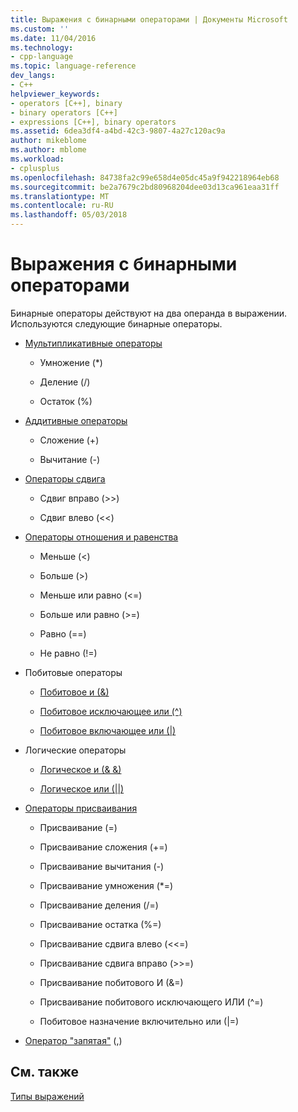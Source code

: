 ```yaml
---
title: Выражения с бинарными операторами | Документы Microsoft
ms.custom: ''
ms.date: 11/04/2016
ms.technology:
- cpp-language
ms.topic: language-reference
dev_langs:
- C++
helpviewer_keywords:
- operators [C++], binary
- binary operators [C++]
- expressions [C++], binary operators
ms.assetid: 6dea3df4-a4bd-42c3-9807-4a27c120ac9a
author: mikeblome
ms.author: mblome
ms.workload:
- cplusplus
ms.openlocfilehash: 84738fa2c99e658d4e05dc45a9f942218964eb68
ms.sourcegitcommit: be2a7679c2bd80968204dee03d13ca961eaa31ff
ms.translationtype: MT
ms.contentlocale: ru-RU
ms.lasthandoff: 05/03/2018
---
```

# <a name="expressions-with-binary-operators"></a>Выражения с бинарными операторами
Бинарные операторы действуют на два операнда в выражении. Используются следующие бинарные операторы.  
  
-   [Мультипликативные операторы](../cpp/multiplicative-operators-and-the-modulus-operator.md)  
  
    -   Умножение (*)  
  
    -   Деление (/)  
  
    -   Остаток (%)  
  
-   [Аддитивные операторы](../cpp/additive-operators-plus-and.md)  
  
    -   Сложение (+)  
  
    -   Вычитание (-)  
  
-   [Операторы сдвига](../cpp/left-shift-and-right-shift-operators-input-and-output.md)  
  
    -   Сдвиг вправо (>>)  
  
    -   Сдвиг влево (<<)  
  
-   [Операторы отношения и равенства](../cpp/relational-operators-equal-and-equal.md)  
  
    -   Меньше (\<)  
  
    -   Больше (>)  
  
    -   Меньше или равно (\<=)  
  
    -   Больше или равно (>=)  
  
    -   Равно (==)  
  
    -   Не равно (!=)  
  
-   Побитовые операторы  
  
    -   [Побитовое и (&)](../cpp/bitwise-and-operator-amp.md)  
  
    -   [Побитовое исключающее или (^)](../cpp/bitwise-exclusive-or-operator-hat.md)  
  
    -   [Побитовое включающее или (&#124;)](../cpp/bitwise-inclusive-or-operator-pipe.md)  
  
-   Логические операторы  
  
    -   [Логическое и (& &)](../cpp/logical-and-operator-amp-amp.md)  
  
    -   [Логическое или (&#124;&#124;)](../cpp/logical-or-operator-pipe-pipe.md)  
  
-   [Операторы присваивания](../cpp/assignment-operators.md)  
  
    -   Присваивание (=)  
  
    -   Присваивание сложения (+=)  
  
    -   Присваивание вычитания (-)  
  
    -   Присваивание умножения (*=)  
  
    -   Присваивание деления (/=)  
  
    -   Присваивание остатка (%=)  
  
    -   Присваивание сдвига влево (<\<=)  
  
    -   Присваивание сдвига вправо (>>=)  
  
    -   Присваивание побитового И (&=)  
  
    -   Присваивание побитового исключающего ИЛИ (^=)  
  
    -   Побитовое назначение включительно или (&#124;=)  
  
-   [Оператор "запятая"](../cpp/comma-operator.md) (,)  
  
## <a name="see-also"></a>См. также  
 [Типы выражений](../cpp/types-of-expressions.md)